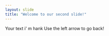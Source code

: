 ```yaml
---
layout: slide
title: "Welcome to our second slide!"
---
```

Your text i'
m hank
Use the left arrow to go back!
